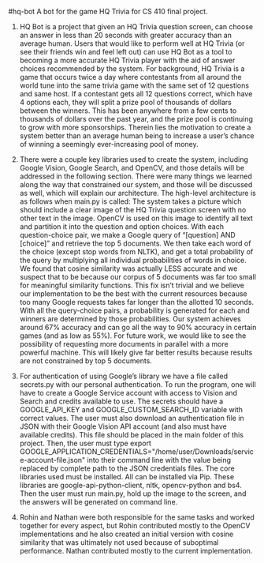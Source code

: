 #hq-bot
A bot for the game HQ Trivia for CS 410 final project.

1) HQ Bot is a project that given an HQ Trivia question screen, can choose an answer in less than 20 seconds with greater accuracy than an average human. Users that would like to perform well at HQ Trivia (or see their friends win and feel left out) can use HQ Bot as a tool to becoming a more accurate HQ Trivia player with the aid of answer choices recommended by the system. For background, HQ Trivia is a game that occurs twice a day where contestants from all around the world tune into the same trivia game with the same set of 12 questions and same host. If a contestant gets all 12 questions correct, which have 4 options each, they will split a prize pool of thousands of dollars between the winners. This has been anywhere from a few cents to thousands of dollars over the past year, and the prize pool is continuing to grow with more sponsorships. Therein lies the motivation to create a system better than an average human being to increase a user’s chance of winning a seemingly ever-increasing pool of money.

2) There were a couple key libraries used to create the system, including Google Vision, Google Search, and OpenCV, and those details will be addressed in the following section. There were many things we learned along the way that constrained our system, and those will be discussed as well, which will explain our architecture. The high-level architecture is as follows when main.py is called: The system takes a picture which should include a clear image of the HQ Trivia question screen with no other text in the image. OpenCV is used on this image to identify all text and partition it into the question and option choices. With each question-choice pair, we make a Google query of “[question] AND [choice]” and retrieve the top 5 documents. We then take each word of the choice (except stop words from NLTK), and get a total probability of the query by multiplying all individual probabilities of words in choice. We found that cosine similarity was actually LESS accurate and we suspect that to be because our corpus of 5 documents was far too small for meaningful similarity functions. This fix isn’t trivial and we believe our implementation to be the best with the current resources because too many Google requests takes far longer than the allotted 10 seconds. With all the query-choice pairs, a probability is generated for each and winners are determined by those probabilities. Our system achieves around 67% accuracy and can go all the way to 90% accuracy in certain games (and as low as 55%). For future work, we would like to see the possibility of requesting more documents in parallel with a more powerful machine. This will likely give far better results because results are not constrained by top 5 documents.
3) For authentication of using Google’s library we have a file called secrets.py with our personal authentication. To run the program, one will have to create a Google Service account with access to Vision and Search and credits available to use. The secrets should have a GOOGLE_API_KEY and GOOGLE_CUSTOM_SEARCH_ID variable with correct values. The user must also download an authentication file in JSON with their Google Vision API account (and also must have available credits). This file should be placed in the main folder of this project. Then, the user must type export GOOGLE_APPLICATION_CREDENTIALS="/home/user/Downloads/service-account-file.json" into their command line with the value being replaced by complete path to the JSON credentials files. The core libraries used must be installed. All can be installed via Pip. These libraries are google-api-python-client, nltk, opencv-python and bs4. Then the user must run main.py, hold up the image to the screen, and the answers will be generated on command line.
4) Rohin and Nathan were both responsible for the same tasks and worked together for every aspect, but Rohin contributed mostly to the OpenCV implementations and he also created an initial version with cosine similarity that was ultimately not used because of suboptimal performance. Nathan contributed mostly to the current implementation.
